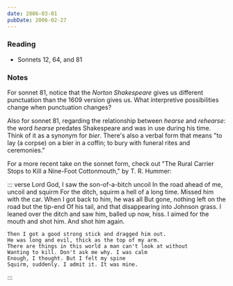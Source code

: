 ```yaml
---
date: 2006-03-01
pubDate: 2006-02-27
---
```


### Reading

* Sonnets 12, 64, and 81

### Notes

For sonnet 81, notice that the <cite>Norton Shakespeare</cite> gives us different punctuation than the 1609 version gives us. What interpretive possibilities change when punctuation changes?

Also for sonnet 81, regarding the relationship between *hearse* and *rehearse*: the word *hearse* predates Shakespeare and was in use during his time. Think of it as a synonym for *bier*. There's also a verbal form that means "to lay (a corpse) on a bier in a coffin; to bury with funeral rites and ceremonies."

For a more recent take on the sonnet form, check out "The Rural Carrier Stops to Kill a Nine-Foot Cottonmouth," by T. R. Hummer:

::: verse
    Lord God, I saw the son-of-a-bitch uncoil
    In the road ahead of me, uncoil and squirm
    For the ditch, squirm a hell of a long time.
    Missed him with the car. When I got back to him, he was all
    But gone, nothing left on the road but the tip-end
    Of his tail, and that disappearing into Johnson grass.
    I leaned over the ditch and saw him, balled up now, hiss.
    I aimed for the mouth and shot him. And shot him again.

    Then I got a good strong stick and dragged him out.
    He was long and evil, thick as the top of my arm.
    There are things in this world a man can't look at without
    Wanting to kill. Don't ask me why. I was calm
    Enough, I thought. But I felt my spine
    Squirm, suddenly. I admit it. It was mine.
:::
